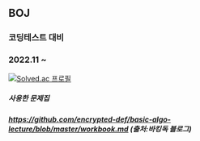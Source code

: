 ## BOJ
### 코딩테스트 대비
### 2022.11 ~
[![Solved.ac
프로필](http://mazassumnida.wtf/api/generate_badge?boj=americanoisice)](https://solved.ac/americanoisice)


##### 사용한 문제집
##### https://github.com/encrypted-def/basic-algo-lecture/blob/master/workbook.md (출처:바킹독 블로그)
